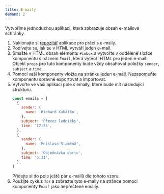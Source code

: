 ```yaml
---
title: E-maily
demand: 2
---
```


Vytvoříme jednoduchou aplikaci, která zobrazuje obsah e-mailové schránky.

1. Naklonujte si [repozitář](https://github.com/Czechitas-podklady-WEB/emaily-zadani) aplikace pro práci s e-maily.
1. Podívejte se, jak se v HTML vytváří jeden e-mail.
1. Smažte v HTML obsah elementu `#inbox` a vytvořte v oddělené složce komponentu s názvem `Email`, která vytvoří HTML pro jeden e-mail. Objekt `props` pro tuto komponenty bude vždy obsahovat položky `sender`, `subject` a `time`.
1. Pomocí vaší komponenty vložte na stránku jeden e-mail. Nezapomeňte komponentu správně exportovat a importovat.
1. Vytvořte ve vaší aplikaci pole s emaily, které bude mít následující strukturu.
   ```js
   const emails = [
     {
       sender: {
         name: 'Richard Kukátko',
       },
       subject: 'Převoz ledničky',
       time: '17:35',
     },
     {
       sender: {
         name: 'Mnislava Slaměná',
       },
       subject: 'Objednávka dortu',
       time: '6:31',
     },
   ]
   ```
   Přidejte si do pole ještě pár e-mailů dle tohoto vzoru.
1. Použijte cyklus `for` a zobrazte tyto e-maily na stránce pomocí komponenty `Email` jako nepřečtené emaily.